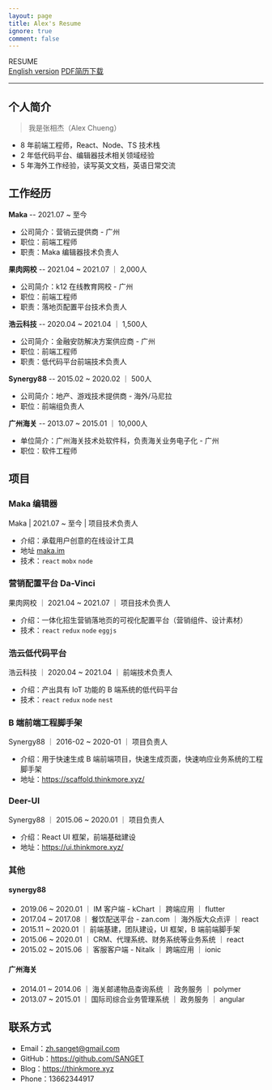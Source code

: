 ```yaml
---
layout: page
title: Alex's Resume
ignore: true
comment: false
---
```


<escape>
  <div class="no-print simple-nav">
    <div class="side-desc">
      RESUME
    </div>
    <a href="/resume_en" class="mr20">English version</a>
    <a href="https://cdn.jsdelivr.net/gh/SANGET/resource@master/files/resume.pdf">PDF简历下载</a>
    <hr />
  </div>
</escape>

## 个人简介

> 我是张相杰（Alex Chueng）

- 8 年前端工程师，React、Node、TS 技术栈
- 2 年低代码平台、编辑器技术相关领域经验
- 5 年海外工作经验，读写英文文档，英语日常交流

## 工作经历

<!-- |公司|行业|职位|职责|时间|
|:--|:--|:--|:--|:--|
|果肉网校 | k12 在线教育 | 前端工程师 | 落地页配置平台技术负责人|2021.04 - 2021.07|
|浩云科技 | 金融安防解决方案供应商 | 高级前端工程师 | 低代码平台前端技术负责人|2020.04 - 2021.04| -->

<!-- ### Maka -->

__Maka__ -- 2021.07 ~ 至今

- 公司简介：营销云提供商 - 广州
- 职位：前端工程师
- 职责：Maka 编辑器技术负责人

<!-- ### 果肉网校 -->

__果肉网校__ -- 2021.04 ~ 2021.07 ｜ 2,000人

- 公司简介：k12 在线教育网校 - 广州
- 职位：前端工程师
- 职责：落地页配置平台技术负责人

<!-- ### 浩云科技 -->

__浩云科技__ -- 2020.04 ~ 2021.04 ｜ 1,500人

- 公司简介：金融安防解决方案供应商 - 广州
- 职位：前端工程师
- 职责：低代码平台前端技术负责人

<!-- ### Synergy88 -->

__Synergy88__ -- 2015.02 ~ 2020.02 ｜ 500人

- 公司简介：地产、游戏技术提供商 - 海外/马尼拉
- 职位：前端组负责人
<!-- - 职责：负责公司前端技术基础建设，团队建设 -->

<!-- ### 广州海关 -->

__广州海关__ -- 2013.07 ~ 2015.01 ｜ 10,000人

- 单位简介：广州海关技术处软件科，负责海关业务电子化 - 广州
- 职位：软件工程师
<!-- - 职责：业务系统原型制作，业务逻辑开发 -->

## 项目

### Maka 编辑器

Maka | 2021.07 ~ 至今 | 项目技术负责人

- 介绍：承载用户创意的在线设计工具
- 地址 [maka.im](https://maka.im)
- 技术：`react` `mobx` `node`

### 营销配置平台 Da-Vinci

果肉网校 ｜ 2021.04 ~ 2021.07 ｜ 项目技术负责人

- 介绍：一体化招生营销落地页的可视化配置平台（营销组件、设计素材）
- 技术：`react` `redux` `node` `eggjs`

### 浩云低代码平台

浩云科技 ｜ 2020.04 ~ 2021.04 ｜ 前端技术负责人

- 介绍：产出具有 IoT 功能的 B 端系统的低代码平台
- 技术：`react` `redux` `node` `nest`

### B 端前端工程脚手架

Synergy88 ｜  2016-02 ~ 2020-01 ｜ 项目负责人

- 介绍：用于快速生成 B 端前端项目，快速生成页面，快速响应业务系统的工程脚手架
- 地址：https://scaffold.thinkmore.xyz/

### Deer-UI

Synergy88 ｜  2015.06 ~ 2020.01 ｜ 项目负责人

- 介绍：React UI 框架，前端基础建设
- 地址：https://ui.thinkmore.xyz/

### 其他

#### synergy88

- 2019.06 ~ 2020.01 ｜ IM 客户端 - kChart ｜ 跨端应用 ｜ flutter
- 2017.04 ~ 2017.08 ｜ 餐饮配送平台 - zan.com ｜ 海外版大众点评 ｜ react
- 2015.11 ~ 2020.01 ｜ 前端基建，团队建设，UI 框架，B 端前端脚手架
- 2015.06 ~ 2020.01 ｜ CRM、代理系统、财务系统等业务系统 ｜ react
- 2015.02 ~ 2015.06 ｜ 客服客户端 - Nitalk ｜ 跨端应用 ｜ ionic

#### 广州海关

- 2014.01 ~ 2014.06 ｜ 海关邮递物品查询系统 ｜ 政务服务 ｜ polymer
- 2013.07 ~ 2015.01 ｜ 国际司综合业务管理系统 ｜ 政务服务 ｜ angular

<!-- |项目/事项|公司|技术|时间线|备注|
|:--|:--|:--|:--|:--|
|前端基建，团队建设 | synergy88 |  | 2015.12 ~ 2020.01|  |
|IM 客户端 - kChart | synergy88 | flutter | 2019.06 ~ 2020.01| 跨端应用 |
|餐饮配送平台 - zan.com | synergy88 | react | 2017.04 ~ 2017.08| 海外版大众点评 |
|业务系统 | synergy88 | react | 2015.06 ~ 2020.01|  |
|客服客户端 - Nitalk | synergy88 | ionic | 2015.02 ~ 2015.06| 跨端应用 |
|海关邮递物品查询系统 | 广州海关 | polymer | 2014.01 ~ 2014.06|  |
|国际司综合业务管理系统 | 广州海关 | angular | 2013.07 ~ 2015.01|  | -->

## 联系方式

- Email：<a href="mailto:zh.sanget@gmail.com" target="_top">zh.sanget@gmail.com</a>
- GitHub：https://github.com/SANGET
- Blog：https://thinkmore.xyz
- Phone：13662344917

<!-- ## 资源

- 页面设计器: https://page-designer.thinkmore.xyz/
- deer-ui: https://ui.thinkmore.xyz/
- B 端脚手架: https://scaffold.thinkmore.xyz/ -->

<!-- ## 教育经历

- 广东轻工职业技术学院 ~ 2013 -->

[request]: https://github.com/minimal-studio/request
[basic-helper]: https://github.com/minimal-studio/basic-helper
[deer-ui]: https://github.com/minimal-studio/deer-ui
[admin-scaffold]: https://github.com/minimal-studio/admin-scaffold
[admin-dashboard]: https://github.com/minimal-studio/admin-dashboard
[elk-chat]: https://github.com/elk-chat/elk_web
[chat-online]: https://chat.thinkmore.xyz/
[dashboard-doc]: https://admin.thinkmore.xyz/
[scaffold-demo]: https://scaffold.thinkmore.xyz/
[ui-doc]: https://ui.thinkmore.xyz/
[refactor-system]: https://thinkmore.xyz/%E9%87%8D%E6%9E%84%E9%A1%B9%E7%9B%AE(%E4%B8%80)
[react-ui-doc]: https://github.com/SANGET/react-ui-doc
[gatsby-theme-elk]: https://github.com/SANGET/react-ui-doc
[linkedIn]: https://www.linkedin.com/in/alex-zhang-391551191/
